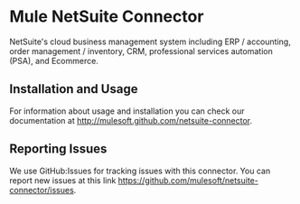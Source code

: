 Mule NetSuite Connector
=========================

NetSuite's cloud business management system including ERP / accounting, order management / inventory, CRM, professional services automation (PSA), and Ecommerce.

Installation and Usage
----------------------

For information about usage and installation you can check our documentation at http://mulesoft.github.com/netsuite-connector.

Reporting Issues
----------------

We use GitHub:Issues for tracking issues with this connector. You can report new issues at this link https://github.com/mulesoft/netsuite-connector/issues.